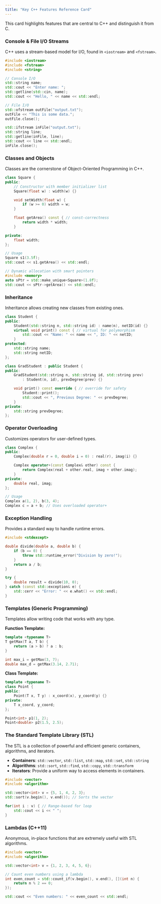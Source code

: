 ```yaml
---
title: "Key C++ Features Reference Card"
---
```


This card highlights features that are central to C++ and distinguish it from C.

### Console & File I/O Streams

C++ uses a stream-based model for I/O, found in `<iostream>` and `<fstream>`.

```cpp
#include <iostream>
#include <fstream>
#include <string>

// Console I/O
std::string name;
std::cout << "Enter name: ";
std::getline(std::cin, name);
std::cout << "Hello, " << name << std::endl;

// File I/O
std::ofstream outFile("output.txt");
outFile << "This is some data.";
outFile.close();

std::ifstream inFile("output.txt");
std::string line;
std::getline(inFile, line);
std::cout << line << std::endl;
inFile.close();
```

### Classes and Objects

Classes are the cornerstone of Object-Oriented Programming in C++.

```cpp
class Square {
public:
    // Constructor with member initializer list
    Square(float w) : width(w) {}

    void setWidth(float w) {
        if (w >= 0) width = w;
    }

    float getArea() const { // const-correctness
        return width * width;
    }

private:
    float width;
};

// Usage
Square s1(3.5f);
std::cout << s1.getArea() << std::endl;

// Dynamic allocation with smart pointers
#include <memory>
auto sPtr = std::make_unique<Square>(1.8f);
std::cout << sPtr->getArea() << std::endl;
```

### Inheritance

Inheritance allows creating new classes from existing ones.

```cpp
class Student {
public:
    Student(std::string n, std::string id) : name(n), netID(id) {}
    virtual void print() const { // virtual for polymorphism
        std::cout << "Name: " << name << ", ID: " << netID;
    }
protected:
    std::string name;
    std::string netID;
};

class GradStudent : public Student {
public:
    GradStudent(std::string n, std::string id, std::string prev)
        : Student(n, id), prevDegree(prev) {}

    void print() const override { // override for safety
        Student::print();
        std::cout << ", Previous Degree: " << prevDegree;
    }
private:
    std::string prevDegree;
};
```

### Operator Overloading

Customizes operators for user-defined types.

```cpp
class Complex {
public:
    Complex(double r = 0, double i = 0) : real(r), imag(i) {}

    Complex operator+(const Complex& other) const {
        return Complex(real + other.real, imag + other.imag);
    }
private:
    double real, imag;
};

// Usage
Complex a(1, 2), b(3, 4);
Complex c = a + b; // Uses overloaded operator+
```

### Exception Handling

Provides a standard way to handle runtime errors.

```cpp
#include <stdexcept>

double divide(double a, double b) {
    if (b == 0) {
        throw std::runtime_error("Division by zero!");
    }
    return a / b;
}

try {
    double result = divide(10, 0);
} catch (const std::exception& e) {
    std::cerr << "Error: " << e.what() << std::endl;
}
```

### Templates (Generic Programming)

Templates allow writing code that works with any type.

**Function Template:**
```cpp
template <typename T>
T getMax(T a, T b) {
    return (a > b) ? a : b;
}

int max_i = getMax(3, 7);
double max_d = getMax(3.14, 2.71);
```

**Class Template:**
```cpp
template <typename T>
class Point {
public:
    Point(T x, T y) : x_coord(x), y_coord(y) {}
private:
    T x_coord, y_coord;
};

Point<int> p1(1, 2);
Point<double> p2(1.5, 2.5);
```

### The Standard Template Library (STL)

The STL is a collection of powerful and efficient generic containers, algorithms, and iterators.

-   **Containers**: `std::vector`, `std::list`, `std::map`, `std::set`, `std::string`
-   **Algorithms**: `std::sort`, `std::find`, `std::copy`, `std::transform`
-   **Iterators**: Provide a uniform way to access elements in containers.

```cpp
#include <vector>
#include <algorithm>

std::vector<int> v = {5, 1, 4, 2, 3};
std::sort(v.begin(), v.end()); // Sorts the vector

for(int i : v) { // Range-based for loop
    std::cout << i << " ";
}
```

### Lambdas (C++11)

Anonymous, in-place functions that are extremely useful with STL algorithms.

```cpp
#include <vector>
#include <algorithm>

std::vector<int> v = {1, 2, 3, 4, 5, 6};

// Count even numbers using a lambda
int even_count = std::count_if(v.begin(), v.end(), [](int n) {
    return n % 2 == 0;
});

std::cout << "Even numbers: " << even_count << std::endl;
```
